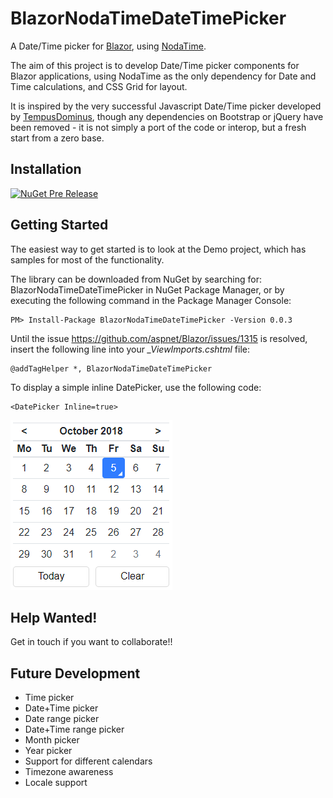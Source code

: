 # BlazorNodaTimeDateTimePicker
A Date/Time picker for [Blazor](https://github.com/aspnet/Blazor), using [NodaTime](https://github.com/nodatime/nodatime).

The aim of this project is to develop Date/Time picker components for Blazor applications, using NodaTime as the only dependency for Date and Time calculations, and CSS Grid for layout.

It is inspired by the very successful Javascript Date/Time picker developed by [TempusDominus](https://github.com/tempusdominus/bootstrap-4), though any dependencies on Bootstrap or jQuery have been removed - it is not simply a port of the code or interop, but a fresh start from a zero base.

## Installation

[![NuGet Pre Release](https://img.shields.io/badge/nuget-v0.0.3-orange.svg)](https://www.nuget.org/packages/BlazorNodaTimeDateTimePicker/)

## Getting Started

The easiest way to get started is to look at the Demo project, which has samples for most of the functionality.

The library can be downloaded from NuGet by searching for: BlazorNodaTimeDateTimePicker in NuGet Package Manager, or by executing the following command in the Package Manager Console:

    PM> Install-Package BlazorNodaTimeDateTimePicker -Version 0.0.3

Until the issue https://github.com/aspnet/Blazor/issues/1315 is resolved, insert the following line into your *_ViewImports.cshtml* file:

    @addTagHelper *, BlazorNodaTimeDateTimePicker

To display a simple inline DatePicker, use the following code:

    <DatePicker Inline=true>

![DatePicker1](/docs/images/DatePicker1.png)

## Help Wanted!
Get in touch if you want to collaborate!!

## Future Development
- Time picker
- Date+Time picker
- Date range picker
- Date+Time range picker
- Month picker
- Year picker
- Support for different calendars
- Timezone awareness
- Locale support

